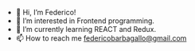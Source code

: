 - 👋 Hi, I’m Federico!
- 👀 I’m interested in Frontend programming.
- 🌱 I’m currently learning REACT and Redux.
- 📫 How to reach me federicobarbagallo@gmail.com

<!---
federicobr001/federicobr001 is a ✨ special ✨ repository because its `README.md` (this file) appears on your GitHub profile.
You can click the Preview link to take a look at your changes.
--->
